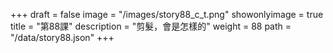 +++
draft = false 
image = "/images/story88_c_t.png" 
showonlyimage = true 
title = "第88課" 
description = "剪髮，會是怎樣的" 
weight = 88 
path = "/data/story88.json" 
+++
